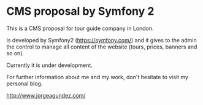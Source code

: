 CMS proposal by Symfony 2
=========================

This is a CMS proposal for tour guide company in London.

Is developed by Symfony2 (https://symfony.com/) and it gives to the admin the control to manage all content of the website (tours, prices, banners and so on).

Currently it is under development.

For further information about me and my work, don't hesitate to visit my personal blog.

http://www.jorgeagundez.com/
